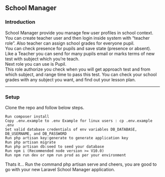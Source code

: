 
<h2>School Manager</h2>

<h3>Introduction</h3>

School Manager provide you manage few user profiles in school context.
You can create teacher user and then login inside system with “teacher role”.
Also teacher can assign school grades for everyone pupil. <br> You can check presence for pupils and save state (presence or absent). <br>
Like a Teacher you can send for many pupils email or marks terms of new test with subject which you’re teach. <br>
Next role you can use is Pupil.<br> This role authorize you check when you will get approach test and from which subject, and range time to pass this test.
You can check your school grades with any subject you want, and find out your lesson plan.

<hr>

<h3>Setup</h3>

Clone the repo and follow below steps.

    Run composer install
    Copy .env.example to .env Example for linux users : cp .env.example .env
    Set valid database credentials of env variables DB_DATABASE, DB_USERNAME, and DB_PASSWORD
    Run php artisan key:generate to generate application key
    Run php artisan migrate
    Run php artisan db:seed to seed your database
    Run npm i (Recommended node version >= V10.0)
    Run npm run dev or npm run prod as per your environment


Thats it... Run the command php artisan serve and cheers, you are good to go with your new Laravel School Manager application.

